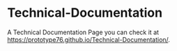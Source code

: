 # Technical-Documentation
A Technical Documentation Page 
you can check it at https://prototype76.github.io/Technical-Documentation/.

